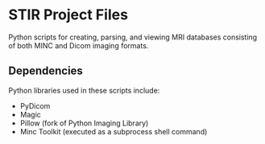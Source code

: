 STIR Project Files
==================

Python scripts for creating, parsing, and viewing
MRI databases consisting of both MINC and Dicom imaging
formats.

Dependencies
------------

Python libraries used in these scripts include:

- PyDicom
- Magic
- Pillow (fork of Python Imaging Library)
- Minc Toolkit (executed as a subprocess shell command)
